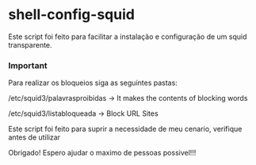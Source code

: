 # shell-config-squid
Este script foi feito para facilitar a instalação e configuração de um squid transparente.

### Important ###

Para realizar os bloqueios siga as seguintes pastas:

/etc/squid3/palavrasproibidas -> It makes the contents of blocking words

/etc/squid3/listabloqueada -> Block URL Sites


Este script foi feito para suprir a necessidade de meu cenario, verifique antes de utilizar

Obrigado! Espero ajudar o maximo de pessoas possivel!!!
